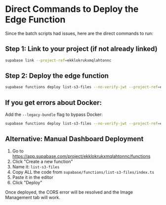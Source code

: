 # Direct Commands to Deploy the Edge Function

Since the batch scripts had issues, here are the direct commands to run:

## Step 1: Link to your project (if not already linked)
```bash
supabase link --project-ref=ekklokrukxmqlahtonnc
```

## Step 2: Deploy the edge function
```bash
supabase functions deploy list-s3-files --no-verify-jwt --project-ref=ekklokrukxmqlahtonnc
```

## If you get errors about Docker:
Add the `--legacy-bundle` flag to bypass Docker:
```bash
supabase functions deploy list-s3-files --no-verify-jwt --project-ref=ekklokrukxmqlahtonnc --legacy-bundle
```

## Alternative: Manual Dashboard Deployment

1. Go to https://app.supabase.com/project/ekklokrukxmqlahtonnc/functions
2. Click "Create a new function"
3. Name it: `list-s3-files`
4. Copy ALL the code from `supabase/functions/list-s3-files/index.ts`
5. Paste it in the editor
6. Click "Deploy"

Once deployed, the CORS error will be resolved and the Image Management tab will work.
